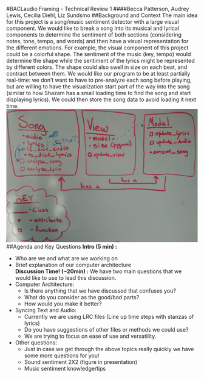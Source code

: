 #BACLaudio Framing - Technical Review 1
####Becca Patterson, Audrey Lewis, Cecilia Diehl, Liz Sundsmo
##Background and Context
The main idea for this project is a song/music sentiment detector with a large visual component. We would like to break a song into its musical and lyrical components to determine the sentiment of both sections (considering notes, tone, tempo, and words) and then have a visual representation for the different emotions. For example, the visual component of this project could be a colorful shape. The sentiment of the music (key, tempo) would determine the shape while the sentiment of the lyrics might be represented by different colors. The shape could also swell in size on each beat, and contract between them.
We would like our program to be at least partially real-time: we don’t want to have to pre-analyze each song before playing, but are willing to have the visualization start part of the way into the song (similar to how Shazam has a small loading time to find the song and start displaying lyrics). We could then store the song data to avoid loading it next time.
![Image of UML](https://raw.githubusercontent.com/audreywl/baclaudio/master/UML1.jpg)
##Agenda and Key Questions
**Intro (5 min) :** 
* Who are we and what are we working on
* Brief explanation of our computer architecture  
**Discussion Time! (~20min) :**
We have two main questions that we would like to use to lead this discussion.
* Computer Architecture:
  * Is there anything that we have discussed that confuses you?
  * What do you consider as the good/bad parts?
  * How would you make it better?
* Syncing Text and Audio:
  * Currently we are using LRC files (Line up time steps with stanzas of lyrics) 
  * Do you have suggestions of other files or methods we could use?
  * We are trying to focus on ease of use and versatility.
* Other questions:
  * Just in case we get through the above topics really quickly we have some more questions for you! 
  * Sound sentiment 2X2 (figure in presentation)
  * Music sentiment knowledge/tips
